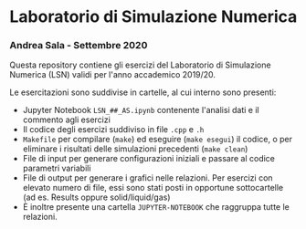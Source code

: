 # Laboratorio di Simulazione Numerica
### Andrea Sala - Settembre 2020


Questa repository contiene gli esercizi del Laboratorio di Simulazione Numerica (LSN) validi per l'anno accademico 2019/20.

Le esercitazioni sono suddivise in cartelle, al cui interno sono presenti:

- Jupyter Notebook `LSN_##_AS.ipynb` contenente l'analisi dati e il commento agli esercizi
- Il codice degli esercizi suddiviso in file `.cpp` e `.h`
- `Makefile` per compilare (`make`) ed eseguire (`make esegui`) il codice, o per eliminare i risultati delle simulazioni precedenti (`make clean`)
- File di input per generare configurazioni iniziali e passare al codice parametri variabili
- File di output per generare i grafici nelle relazioni. Per esercizi con elevato numero di file, essi sono stati posti in opportune sottocartelle (ad es. Results oppure solid/liquid/gas)
- È inoltre presente una cartella `JUPYTER-NOTEBOOK` che raggruppa tutte le relazioni.
